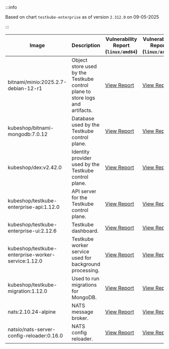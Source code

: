 :::info

Based on chart `testkube-enterprise` as of version `2.312.0` on 09-05-2025

:::

| Image | Description | Vulnerability Report (`linux/amd64`) | Vulnerability Report (`linux/arm64`) | Docker Image |
|-------|-------------|----------------------------------------|----------------------------------------|--------------|
| bitnami/minio:2025.2.7-debian-12-r1 | Object store used by the Testkube control plane to store logs and artifacts. | [View Report](./minio-2025.2.7-debian-12-r1_linux_amd64.md) | [View Report](./minio-2025.2.7-debian-12-r1_linux_arm64.md) | [View Image](https://hub.docker.com/layers/bitnami/minio/2025.2.7-debian-12-r1/images/sha256-6200cedfbe0d340913f74f16f93dcd203ec89702c7f120abf45b4bbbea3689cf?context=explore) |
| kubeshop/bitnami-mongodb:7.0.12 | Database used by the Testkube control plane. | [View Report](./bitnami-mongodb-7.0.12_linux_amd64.md) | [View Report](./bitnami-mongodb-7.0.12_linux_arm64.md) | [View Image](https://hub.docker.com/layers/kubeshop/bitnami-mongodb/7.0.12/images/sha256-43aa0e5c2e3eff47a9d82ab89e3d0bdde515b9b64628d328a18342e1facba8aa?context=explore) |
| kubeshop/dex:v2.42.0 | Identity provider used by the Testkube control plane. | [View Report](./dex-v2.42.0_linux_amd64.md) | [View Report](./dex-v2.42.0_linux_arm64.md) | [View Image](https://hub.docker.com/layers/kubeshop/dex/v2.42.0/images/sha256-10dc393947e2d04dd8c0972ccf405e6f47aba0b694af059c94aa9d249d69ae1b?context=explore) |
| kubeshop/testkube-enterprise-api:1.12.0 | API server for the Testkube control plane. | [View Report](./testkube-enterprise-api-1.12.0_linux_amd64.md) | [View Report](./testkube-enterprise-api-1.12.0_linux_arm64.md) | [View Image](https://hub.docker.com/layers/kubeshop/testkube-enterprise-api/1.12.0/images/sha256-eefc16cac3a8096690990f4f9ab51850cd3aa7ae981595ebebcca105ee108239?context=explore) |
| kubeshop/testkube-enterprise-ui:2.12.6 | Testkube dashboard. | [View Report](./testkube-enterprise-ui-2.12.6_linux_amd64.md) | [View Report](./testkube-enterprise-ui-2.12.6_linux_arm64.md) | [View Image](https://hub.docker.com/layers/kubeshop/testkube-enterprise-ui/2.12.6/images/sha256-f31c3597a7eb291e4e6c8a94eb8f849ca3e58932ad26b72a7f2f8e72726cf7a4?context=explore) |
| kubeshop/testkube-enterprise-worker-service:1.12.0 | Testkube worker service used for background processing. | [View Report](./testkube-enterprise-worker-service-1.12.0_linux_amd64.md) | [View Report](./testkube-enterprise-worker-service-1.12.0_linux_arm64.md) | [View Image](https://hub.docker.com/layers/kubeshop/testkube-enterprise-worker-service/1.12.0/images/sha256-326ef0bb753ee56aedb91b564d4a437d4eee5b8b98b4c2e7b3c05ac1b7504d1e?context=explore) |
| kubeshop/testkube-migration:1.12.0 | Used to run migrations for MongoDB. | [View Report](./testkube-migration-1.12.0_linux_amd64.md) | [View Report](./testkube-migration-1.12.0_linux_arm64.md) | [View Image](https://hub.docker.com/layers/kubeshop/testkube-migration/1.12.0/images/sha256-752229c5ab97e9f897a503780a271ee4b507d4984fc4a6709feca32812896bed?context=explore) |
| nats:2.10.24-alpine | NATS message broker. | [View Report](./nats-2.10.24-alpine_linux_amd64.md) | [View Report](./nats-2.10.24-alpine_linux_arm64.md) | [View Image](https://hub.docker.com/layers/library/nats/2.10.24-alpine/images/sha256-d13ec5ce79a02e1be937820dd36db611e25bd0c08cd9947fa9a5d52a56bf91fc?context=explore) |
| natsio/nats-server-config-reloader:0.16.0 | NATS config reloader. | [View Report](./nats-server-config-reloader-0.16.0_linux_amd64.md) | [View Report](./nats-server-config-reloader-0.16.0_linux_arm64.md) | [View Image](https://hub.docker.com/layers/natsio/nats-server-config-reloader/0.16.0/images/sha256-6e1f185d0f39fdf6032872bd20f1ce134d4e18c923d55f7cf93d40afcf6a8ffe?context=explore) |

